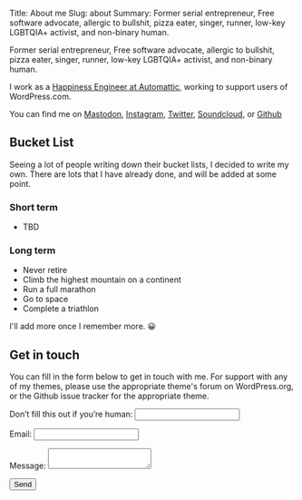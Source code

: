 Title: About me
Slug: about
Summary: Former serial entrepreneur, Free software advocate, allergic to bullshit, pizza eater, singer, runner, low-key LGBTQIA+ activist, and non-binary human.


Former serial entrepreneur, Free software advocate, allergic to bullshit, pizza eater, singer, runner, low-key LGBTQIA+ activist, and non-binary human.

I work as a [Happiness Engineer at Automattic](https://automattic.com/work-with-us/), working to support users of WordPress.com.

You can find me on [Mastodon](https://queer.party/@properlypurple), [Instagram](https://www.instagram.com/properlypurple/), [Twitter](http://twitter.com/properlypurple), [Soundcloud](https://soundcloud.com/properlypurple), or [Github](http://github.com/properlypurple/)

Bucket List
-----------

Seeing a lot of people writing down their bucket lists, I decided to write my own. There are lots that I have already done, and will be added at some point.

### Short term

-   TBD

### Long term

-   Never retire
-   Climb the highest mountain on a continent
-   Run a full marathon
-   Go to space
-   Complete a triathlon

I'll add more once I remember more. 😀

Get in touch
------------

You can fill in the form below to get in touch with me. For support with any of my themes, please use the appropriate theme's forum on WordPress.org, or the Github issue tracker for the appropriate theme.

<form
  name="contact"
  method="POST"
  netlify-honeypot="bot-field"
  data-netlify="true"
>
  <p class="hidden">
    <label>
      Don’t fill this out if you’re human: <input name="bot-field" />
    </label>
  </p>
  <p>
    <label>
      Email: <input type="text" name="email" />
    </label>
  </p>
  <p>
    <label>
      Message: <textarea name="message"></textarea>
    </label>
  </p>
  <p>
    <button type="submit" class="button">Send</button>
  </p>
</form>
